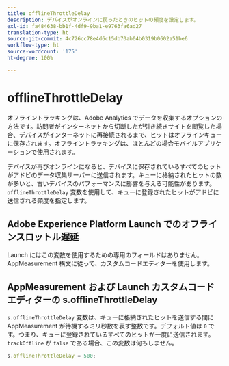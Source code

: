 ```yaml
---
title: offlineThrottleDelay
description: デバイスがオンラインに戻ったときのヒットの頻度を設定します。
exl-id: fa484638-bb1f-4df9-9ba1-e9763fa6ad27
translation-type: ht
source-git-commit: 4c726cc78e4d6c15db70ab04b0319b0602a51be6
workflow-type: ht
source-wordcount: '175'
ht-degree: 100%

---
```


# offlineThrottleDelay

オフライントラッキングは、Adobe Analytics でデータを収集するオプションの方法です。訪問者がインターネットから切断したが引き続きサイトを閲覧した場合、デバイスがインターネットに再接続されるまで、ヒットはオフラインキューに保存されます。オフライントラッキングは、ほとんどの場合モバイルアプリケーションで使用されます。

デバイスが再びオンラインになると、デバイスに保存されているすべてのヒットがアドビのデータ収集サーバーに送信されます。キューに格納されたヒットの数が多いと、古いデバイスのパフォーマンスに影響を与える可能性があります。`offlineThrottleDelay` 変数を使用して、キューに登録されたヒットがアドビに送信される頻度を指定します。

## Adobe Experience Platform Launch でのオフラインスロットル遅延

Launch にはこの変数を使用するための専用のフィールドはありません。AppMeasurement 構文に従って、カスタムコードエディターを使用します。

## AppMeasurement および Launch カスタムコードエディターの s.offlineThrottleDelay

`s.offlineThrottleDelay` 変数は、キューに格納されたヒットを送信する間に AppMeasurement が待機するミリ秒数を表す整数です。デフォルト値は `0` です。つまり、キューに登録されているすべてのヒットが一度に送信されます。`trackOffline` が `false` である場合、この変数は何もしません。

```js
s.offlineThrottleDelay = 500;
```
